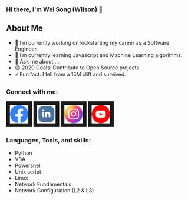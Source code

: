 ### Hi there, I'm Wei Song (Wilson) 👋

## About Me
- 🔭 I’m currently working on kickstarting my career as a Software Engineer.
- 🌱 I’m currently learning Javascript and Machine Learning algorithms.
- 💬 Ask me about ...
- 😄 2020 Goals: Contribute to Open Source projects.
- ⚡ Fun fact: I fell from a 15M cliff and survived.

### Connect with me:
<a href="https://www.facebook.com/eTWSong/" target="_blank"><img src="https://github.com/weisongboh/weisongboh/blob/main/Icons/facebook.png" alt="Facebook" width="50" height="50" border="10" /></a> <a href="https://www.linkedin.com/in/wei-song-teo-71392078/" target="_blank"><img src="https://github.com/weisongboh/weisongboh/blob/main/Icons/linked%20in.png" alt="LinkedIn" width="50" height="50" border="10" /></a> <a href="https://www.instagram.com/wsfood_diary/" target="_blank"><img src="https://github.com/weisongboh/weisongboh/blob/main/Icons/insta_colour.png" alt="Instagram" width="50" height="50" border="10" /></a> <a href="https://www.youtube.com/channel/UCITGN_oIIU9TujYGMAS-GcA" target="_blank"><img src="https://github.com/weisongboh/weisongboh/blob/main/Icons/youtube.png" alt="YouTube" width="50" height="50" border="10" /></a>

### Languages, Tools, and skills:
- Python
- VBA
- Powershell
- Unix script
- Linux
- Network Fundamentals
- Network Configuration (L2 & L3)



<!--
**weisongboh/weisongboh** is a ✨ _special_ ✨ repository because its `README.md` (this file) appears on your GitHub profile.

Here are some ideas to get you started:

- 🔭 I’m currently working on ...
- 🌱 I’m currently learning ...
- 👯 I’m looking to collaborate on ...
- 🤔 I’m looking for help with ...
- 💬 Ask me about ...
- 📫 How to reach me: ...
- 😄 Pronouns: ...
- ⚡ Fun fact: ...
-->
